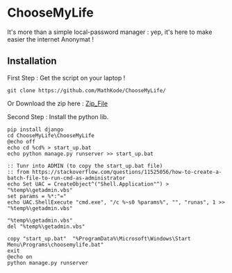 # ChooseMyLife
It's more than a simple local-password manager : yep, it's here to make easier the internet Anonymat !

## Installation 

First Step : Get the script on your laptop !
```
git clone https://github.com/MathKode/ChooseMyLife/
```
Or Download the zip here : [Zip_File](https://github.com/MathKode/ChooseMyLife/archive/refs/heads/main.zip)


Second Step : Install the python lib.

```
pip install django
cd ChooseMyLife\ChooseMyLife
@echo off
echo cd %cd% > start_up.bat
echo python manage.py runserver >> start_up.bat

:: Tunr into ADMIN (to copy the start_up.bat file)
:: from https://stackoverflow.com/questions/11525056/how-to-create-a-batch-file-to-run-cmd-as-administrator
echo Set UAC = CreateObject^("Shell.Application"^) > "%temp%\getadmin.vbs"
set params = %*:"="
echo UAC.ShellExecute "cmd.exe", "/c %~s0 %params%", "", "runas", 1 >> "%temp%\getadmin.vbs"

"%temp%\getadmin.vbs"
del "%temp%\getadmin.vbs"

copy "start_up.bat"  "%ProgramData%\Microsoft\Windows\Start Menu\Programs\choosemylife.bat"
exit
@echo on
python manage.py runserver
```
